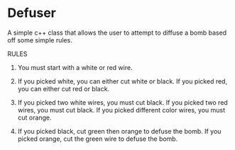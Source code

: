 # Defuser
A simple c++ class that allows the user to attempt to diffuse a bomb based off some simple rules.

RULES
1. You must start with a white or red wire.

2. If you picked white, you can either cut white or black.
   If you picked red, you can either cut red or black.

3. If you picked two white wires, you must cut black.
   If you picked two red wires, you must cut black.
   If you picked different color wires, you must cut orange.

4. If you picked black, cut green then orange to defuse the bomb.
   If you picked orange, cut the green wire to defuse the bomb.
